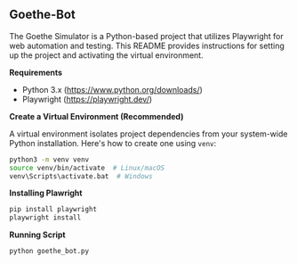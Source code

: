 ## Goethe-Bot

The Goethe Simulator is a Python-based project that utilizes Playwright for web automation and testing. 
This README provides instructions for setting up the project and activating the virtual environment.

**Requirements**

* Python 3.x (https://www.python.org/downloads/)
* Playwright (https://playwright.dev/)

**Create a Virtual Environment (Recommended)**

A virtual environment isolates project dependencies from your system-wide Python installation. Here's how to create one using `venv`:

```bash
python3 -m venv venv
source venv/bin/activate  # Linux/macOS
venv\Scripts\activate.bat  # Windows
```

**Installing Plawright**
```bash
pip install playwright
playwright install
```

**Running Script**
```bash
python goethe_bot.py
```

